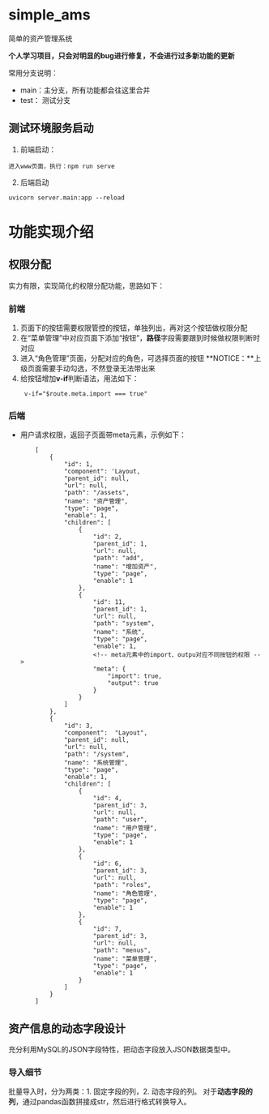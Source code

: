 # simple_ams
简单的资产管理系统

**个人学习项目，只会对明显的bug进行修复，不会进行过多新功能的更新**

常用分支说明：
* main：主分支，所有功能都会往这里合并
* test： 测试分支

## 测试环境服务启动
1. 前端启动：
```
进入www页面，执行：npm run serve
```
2. 后端启动
```
uvicorn server.main:app --reload
```


# 功能实现介绍
## 权限分配
实力有限，实现简化的权限分配功能，思路如下：
### 前端
1. 页面下的按钮需要权限管控的按钮，单独列出，再对这个按钮做权限分配
2. 在“菜单管理”中对应页面下添加“按钮”，**路径**字段需要跟到时候做权限判断时对应
3. 进入“角色管理”页面，分配对应的角色，可选择页面的按钮
    **NOTICE：**上级页面需要手动勾选，不然登录无法带出来
4. 给按钮增加**v-if**判断语法，用法如下：
    ```
     v-if="$route.meta.import === true"
    ```

### 后端
* 用户请求权限，返回子页面带meta元素，示例如下：
    ```
        [
            {
                "id": 1,
                "component": 'Layout,
                "parent_id": null,
                "url": null,
                "path": "/assets",
                "name": "资产管理",
                "type": "page",
                "enable": 1,
                "children": [
                    {
                        "id": 2,
                        "parent_id": 1,
                        "url": null,
                        "path": "add",
                        "name": "增加资产",
                        "type": "page",
                        "enable": 1
                    },
                    {
                        "id": 11,
                        "parent_id": 1,
                        "url": null,
                        "path": "system",
                        "name": "系统",
                        "type": "page",
                        "enable": 1,
                        <!-- meta元素中的import、outpu对应不同按钮的权限 -->
                        "meta": {
                            "import": true,
                            "output": true
                        }
                    }
                ]
            },
            {
                "id": 3,
                "component":  "Layout",
                "parent_id": null,
                "url": null,
                "path": "/system",
                "name": "系统管理",
                "type": "page",
                "enable": 1,
                "children": [
                    {
                        "id": 4,
                        "parent_id": 3,
                        "url": null,
                        "path": "user",
                        "name": "用户管理",
                        "type": "page",
                        "enable": 1
                    },
                    {
                        "id": 6,
                        "parent_id": 3,
                        "url": null,
                        "path": "roles",
                        "name": "角色管理",
                        "type": "page",
                        "enable": 1
                    },
                    {
                        "id": 7,
                        "parent_id": 3,
                        "url": null,
                        "path": "menus",
                        "name": "菜单管理",
                        "type": "page",
                        "enable": 1
                    }
                ]
            }
        ]
    ```

## 资产信息的动态字段设计
充分利用MySQL的JSON字段特性，把动态字段放入JSON数据类型中。
### 导入细节
批量导入时，分为两类：1. 固定字段的列，2. 动态字段的列。
对于**动态字段的列**，通过pandas函数拼接成str，然后进行格式转换导入。
